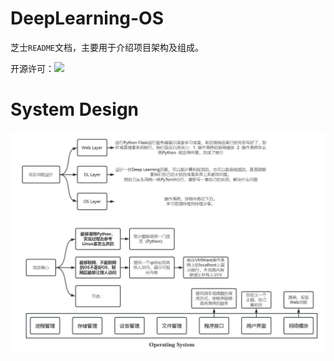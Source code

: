 # DeepLearning-OS

芝士`README`文档，主要用于介绍项目架构及组成。

开源许可：<a href="https://996.icu"><img src="https://p3-juejin.byteimg.com/tos-cn-i-k3u1fbpfcp/5a81f0fbb85047d7a42e29b9a57cc7d6~tplv-k3u1fbpfcp-zoom-1.image"></a>

# System Design
![](./img/System%20Design%20Initialize.png)


